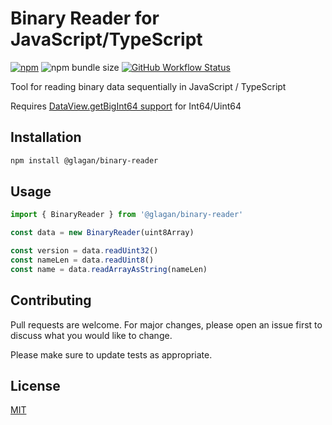 # Binary Reader for JavaScript/TypeScript

[![npm](https://img.shields.io/npm/v/@glagan/binary-reader)](https://www.npmjs.com/package/@glagan/binary-reader)
![npm bundle size](https://img.shields.io/bundlephobia/minzip/@glagan/binary-reader)
[![GitHub Workflow Status](https://img.shields.io/github/workflow/status/glagan/binary-reader/CI)](https://github.com/glagan/binary-reader/actions)

Tool for reading binary data sequentially in JavaScript / TypeScript

Requires [DataView.getBigInt64 support](https://developer.mozilla.org/en-US/docs/Web/JavaScript/Reference/Global_Objects/DataView/getBigInt64#browser_compatibility) for Int64/Uint64

## Installation

```bash
npm install @glagan/binary-reader
```

## Usage

```ts
import { BinaryReader } from '@glagan/binary-reader'

const data = new BinaryReader(uint8Array)

const version = data.readUint32()
const nameLen = data.readUint8()
const name = data.readArrayAsString(nameLen)
```

## Contributing

Pull requests are welcome. For major changes, please open an issue first to discuss what you would like to change.

Please make sure to update tests as appropriate.

## License

[MIT](/LICENSE)
